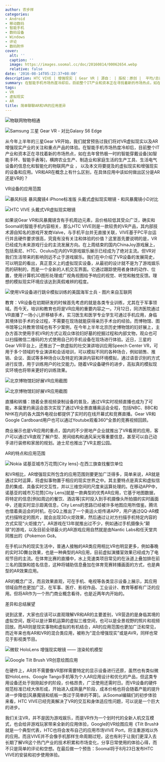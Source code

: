 ```yaml
---
author: 农步祥
categories:
- Android
- 移动数码
- 智能手机
- 数码设备
- Windows
- 评论
- 数码附件
cover:
  alt: ''
  caption: ''
  image: https://images.soomal.cc/doc/20160814/00062654.webp
  relative: false
date: '2016-08-14T05:22:37+08:00'
description: HTC VIVE | 增强现实 | Gear VR | 源自： | 版权：原创 |  平均/总评分：08.20/41
summary: 在智能手机市场热度冷却后，目前整个IT产业和资本正在寻找着新的市场热点，如在去年曾热极一时的智能穿戴设备、目前物联网产业、以及本文将要提及的虚拟现实和增强现实的设备和应用。VR和AR在概念上有什么区别，在具体应用中该如何做出区分是AR还是VR的？
tags:
- VR
- 虚拟现实
- AR
title: 简单聊聊AR和VR的应用差异
---
```


![物联网物物相通](https://images.soomal.cc/doc/20160629/00061658_01.webp)



![Samsung 三星 Gear VR - 对比Galaxy S6 Edge](https://images.soomal.cc/doc/20160402/00059584_01.webp)



从今年上半年的三星Gear VR开始，我们就曾预告过我们将对VR虚拟现实以及AR增强现实产业的关注和重点产品的体验。在智能手机市场热度冷却后，目前整个IT产业和资本正在寻找着新的市场热点，如在去年曾热极一时的智能穿戴设备[如智能手环、智能手表等]，横跨农业生产、制造业和家庭生活的生产工具、生活电气设备的信息化和智能化的物联网产业  ， 
   以及本文将要提及的虚拟现实和增强现实的设备和应用。VR和AR在概念上有什么区别，在具体应用中该如何做出区分是AR还是VR的？



VR设备的应用范围



![暴风科技 暴风魔镜4 iPhone标准版 头戴式虚拟现实眼镜 - 和风暴魔镜小D对比](https://images.soomal.cc/doc/20160609/00061191_01.webp)



![HTC VIVE 头戴式VR虚拟现实眼镜](https://images.soomal.cc/doc/20160808/00062480_01.webp)



如果说Gear VR和风暴魔镜含有手机周边元素，且价格较低其受众广泛，确实和Soomal的智能手机内容相关，那么HTC VIVE则是一款较贵的VR产品，其内部技术源自知名的游戏开发商Valve，与手机平台并无直接关联，VIVE基于PC平台运行并且硬件要求很高，究竟有没有关注和体验的价值？这里首先要说明的是，VR已经成为未来游戏行业的主流发展方向。在上周结束的国内ChinaJoy游戏展上，包括索尼、HTC、Oculus在内的VR游戏娱乐展示已经成为了绝对主流。但VR对我们生活带来的影响则远不止于游戏娱乐。我们在中介绍了VR设备的发展简史，可以明显的看出，真正意义上的虚拟现实设备，从最初的设计就不是为了游戏娱乐而的研制的，而是一个全新的人机交互界面。它通过跟踪使用者身体的动作、位置，使用计算机3D图形处理或广视角视图给予响应的视觉、听觉和触觉反馈。理想的模拟现实环境应该达到真假难辨的程度。



![使用VR设备进行跳伞模拟训练的美国海军士兵 - 图片来自互联网](https://images.soomal.cc/doc/20160613/00061271_01.webp)



教育：VR设备在初期研发的时候首先考虑的就是各类专业训练，尤其在于军事领域。而今天，培训和教育也将是VR应用的重要内容之一。7月12日，同济医院通过VR直播了一场小儿肝移植手术，实习医生和医学专业学生可通过手机应用，身临其境体验手术的全过程，不需要在现场就能获得亲历手术台的经验。而博物馆、图书馆等公共教育领域也有不少案例，在今年上半年北京历史博物馆的妇好展上，主办方首次使用手机VR的方式让观众体验妇好墓的挖掘过程和内部文物，观众也可以扫描微信二维码的方式使用自己的手机设备在现场进行体验。近日，三星的Gear VR平台上，还推出了一款虚拟的社交演讲培训应用Speech Center VR，可用于多个领域的专业演讲和会话培训，可以模拟不同的各种场合，例如销售、推销、会议、面试等多种场合以及特定的演讲内容和环境模拟，通过语音识别的方式进行反馈，用于训练用户的社交能力。随着VR设备硬件的进步，高拟真的模拟现实环境也将带来更好的训练效果。



![北京博物馆妇好展VR应用截图](https://images.soomal.cc/doc/20160814/00062652_01.webp)



![北京博物馆妇好展VR应用截图](https://images.soomal.cc/doc/20160814/00062653_01.webp)



直播和转播：随着全景视频录制设备的普及，通过VR实时视频直播也成为了可能，本届里约奥运会首次实现了通过VR全景直播奥运会全程，包括NBC、BBC和NHK在内的各大国外电视台都提供了实时的在线开幕式和竞赛直播。Gear VR和Google Cardboard用户也可以通过Youtube观看360°全景的竞赛视频回顾。



商业展示也是VR应用的重点，国内的不少房地产企业就推出了VR看房的应用，客户可以通过VR直观了解户型、房间结构和通风采光等重要信息，甚至可以自己动手进行装修和家居的规划。迪士尼也推出了VR主题公园。



AR的特点和应用范围



![Nokia 诺基亚城市万花筒[City lens]-在西三旗查找餐饮单位](https://images.soomal.cc/doc/20121020/00023671_01.webp)



和VR相比，AR增强现实所包含的应用范围则要更加广泛得多，简单来说，AR就是通过实时运算，将虚拟事物置于相应的现实世界之中。其主要特点是真实和虚拟信息的集成、具备实时交互性，并以三维空间的尺度来运算处理的。在移动APP中，诺基亚的城市万花筒[City Lens]就是一款典型的优秀AR应用，它基于地图数据，将特定的信息[例如周边的餐饮、酒店等]实时投入到手机摄像头所拍摄的实时画面中，还能实时显示距离信息，City Lens的思路已经被许多地图应用所借鉴。腾讯也借着奥运会的时机，在QQ上推出了一个奥运火炬传递APP，用户通过QQ-AR模式扫描特定的图片，就会出现3D火炬效果，然后通过让对方扫描手机特定内容的方式实现“火炬接力”。AR游戏在13年就推出过不少，例如通过手机摄像头“颠球”的游戏，以及目前全球最火的AR游戏应用自然就是由Nantic Labs和任天堂共同推出的《Pokemon Go》。



在手机以外的现实生活中，普通人接触的AR类应用相比VR也明显更多，例如春晚的实时3D舞台效果，也是一种典型的AR应用，目前虚拟演播室效果已经成为了电视节目的主流。在体育比赛的直播中，水上竞速类项目常见的在泳道上叠加排在前三名的国旗和姓名信息，这种将辅助信息叠加在体育竞赛转播画面的方式，也是典型的AR效果应用。



AR的概念广泛，而且效果直观，可在手机、电视等各类显示设备上展示，其应用领域自然也更加广泛，在军事、医疗、影视作品、工业设计、教育等都有广泛的应用。但将AR作为一个热门商业概念看待，也是近两年内开始的。



差异和总结展望



说到这里，大家也应该可以直观理解VR和AR的主要差别，VR营造的是身临其境的虚拟空间，既可以是计算机运算的虚拟三维空间，也可以是全景视野的照片和视频回放。而AR则是现实事物和虚拟的有机结合，AR的应用范围也更加广泛和常见，而近年来也有AR和VR的混合类应用，被称为“混合增强现实”或是AVR，同样也常见于影视类节目。



![微软 HoloLens 增强现实眼镜 ―― 渲染轮机模型](https://images.soomal.cc/doc/20160725/00062149_01.webp)



![Google Tilt Brush VR创意绘图应用](https://images.soomal.cc/doc/20160613/00061273_01.webp)



在硬件上，AR并不需要像VR那样需要特定的显示设备进行还原，虽然也有类似微软HoloLens、Google Tango手机等为个人AR应用设计和优化的产品，但这类专用设备还处于刚刚起步的阶段，价格昂贵，广泛使用还需时日。而VR设备的硬件规范标准已经大体形成，开始进入成熟量产阶段，成本价格也将会随着产能的提升进一步降低[风暴魔镜和纸板一类过于简单的不算]。从Soomal编辑们的初步体验来看，HTC VIVE已经完美解决了VR的交互和身体适应性问题，可以说是一个巨大的进步。



我们关注VR，并不是因为游戏娱乐，而是VR作为一个划时代的全新人机交互模式，也会给非游戏玩家带来全新的应用体验，Google的VR绘图应用《Tilt Brush》就是一个典型代表，HTC也将会发布自己的应用市场VIVE Port，将注重游戏以外的应用。而且VIVE并不会像手机那样生命周期过短，这也有利于让我们更深入去长期了解VR这个热门产业的技术积累和市场变化，分享日常使用的体验心得，而不只是简单的评论和空想。在最后做一个预告：Soomal将于8月23日发布HTC VIVE的安装和初步使用体验。
